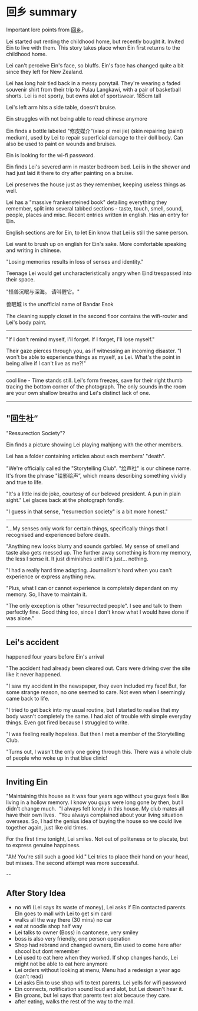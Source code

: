 回乡 summary
========================

Important lore points from [回乡](https://art.muahchee.net/2exhibits/bandarEsok/locations/guiHouse/2023/Hui%20Xiang)。

Lei started out renting the childhood home, but recently bought it. Invited Ein to live with them. This story takes place when Ein first returns to the childhood home.

Lei can't perceive Ein's face, so bluffs. Ein's face has changed quite a bit since they left for New Zealand.

Lei has long hair tied back in a messy ponytail. They're wearing a faded souvenir shirt from their trip to Pulau Langkawi, with a pair of basketball shorts. Lei is not sporty, but owns alot of sportswear. 185cm tall

Lei's left arm hits a side table, doesn't bruise.

Ein struggles with not being able to read chinese anymore

Ein finds a bottle labeled "修皮媒介“(xiao pi mei jie) (skin repairing (paint) medium), used by Lei to repair superficial damage to their doll body. Can also be used to paint on wounds and bruises.

Ein is looking for the wi-fi password.

Ein finds Lei's severed arm in master bedroom bed. Lei is in the shower and had just laid it there to dry after painting on a bruise.

Lei preserves the house just as they remember, keeping useless things as well.

Lei has a "massive frankensteined book" detailing everything they remember, split into several tabbed sections - taste, touch, smell, sound, people, places and misc. Recent entries written in english. Has an entry for Ein.

English sections are for Ein, to let Ein know that Lei is still the same person. 

Lei want to brush up on english for Ein's sake. More comfortable speaking and writing in chinese.

"Losing memories results in loss of senses and identity."

Teenage Lei would get uncharacteristically angry when Eind trespassed into their space.

"怪兽沉眠与深海。
请叫醒它。"

兽眠城 is the unofficial name of Bandar Esok

The cleaning supply closet in the second floor contains the wifi-router and Lei's body paint.

---

"If I don't remind myself, I'll forget. If I forget, I'll lose myself." 

Their gaze pierces through you, as if witnessing an incoming disaster. "I won't be able to experience things as myself, as Lei. What's the point in being alive if I can't live as me?!"

---

cool line - 
Time stands still. Lei's form freezes, save for their right thumb tracing the bottom corner of the photograph. The only sounds in the room are your own shallow breaths and Lei's distinct lack of one.

---

## "回生社“

"Ressurection Society"?

Ein finds a picture showing Lei playing mahjong with the other members.

Lei has a folder containing articles about each members' "death".

 "We're officially called the "Storytelling Club". "绘声社" is our chinese name. It's from the phrase "绘影绘声”, which means describing something vividly and true to life.

 "It's a little inside joke, courtesy of our beloved president. A pun in plain sight." Lei glaces back at the photograph fondly.

 "I guess in that sense, "resurrection society" is a bit more honest."

---


 "...My senses only work for certain things, specifically things that I recognised and experienced before death.

 "Anything new looks blurry and sounds garbled. My sense of smell and taste also gets messed up. The further away something is from my memory, the less I sense it. It just diminishes until it's just... nothing.

 "I had a really hard time adapting. Journalism's hard when you can't experience or express anything new.

 "Plus, what I can or cannot experience is completely dependant on my memory. So, I have to maintain it.
 
 "The only exception is other "resurrected people". I see and talk to them perfectly fine. Good thing too, since I don't know what I would have done if was alone."


---
## Lei's accident

happened four years before Ein's arrival

"The accident had already been cleared out. Cars were driving over the site like it never happened.

"I saw my accident in the newspaper, they even included my face! But, for some strange reason, no one seemed to care. Not even when I seemingly came back to life.

"I tried to get back into my usual routine, but I started to realise that my body wasn't completely the same. I had alot of trouble with simple everyday things. Even got fired because I struggled to write.

"I was feeling really hopeless. But then I met a member of the Storytelling Club. 

"Turns out, I wasn't the only one going through this. There was a whole club of people who woke up in that blue clinic!


---

## Inviting Ein

"Maintaining this house as it was four years ago without you guys feels like living in a hollow memory. I know you guys were long gone by then, but I didn't change much.
​
"I always felt lonely in this house. My club mates all have their own lives.
​
"You always complained about your living situation overseas. So, I had the genius idea of buying the house so we could live together again, just like old times.

For the first time tonight, Lei smiles. Not out of politeness or to placate, but to express genuine happiness.

"Ah! You're still such a good kid." Lei tries to place their hand on your head, but misses. The second attempt was more successful.

--

## After Story Idea

- no wifi (Lei says its waste of money), Lei asks if Ein contacted parents
EIn goes to mall with Lei to get sim card
- walks all the way there (30 mins) no car
- eat at noodle shop half way
- Lei talks to owner (Boss) in cantonese, very smiley
- boss is also very friendly, one person operation
- Shop had rebrand and changed owners, Ein used to come here after shcool but dont remember
- Lei used to eat here when they worked. If shop changes hands, Lei might not be able to eat here anymore
- Lei orders without looking at menu, Menu had a redesign a year ago (can't read)
- Lei asks Ein to use shop wifi to text parents. Lei yells for wifi password
- Ein connects, notification sound loud and alot, but Lei doesn't hear it.
- Ein groans, but lei says that parents text alot because they care.
- after eating, walks the rest of the way to the mall.



